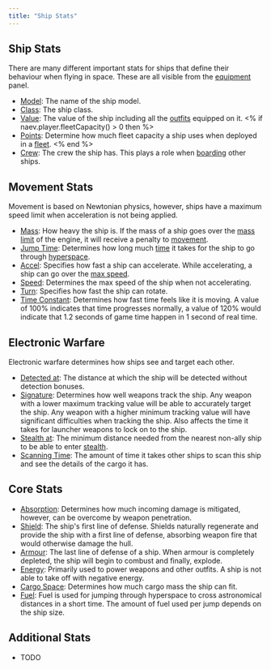 ```yaml
---
title: "Ship Stats"
---
```

## Ship Stats

There are many different important stats for ships that define their behaviour when flying in space. These are all visible from the [equipment](mechanics/equipment) panel.

* [Model](ships): The name of the ship model.
* [Class](mechanics/shipstats/class): The ship class.
* [Value](mechanics/credits): The value of the ship including all the [outfits](outfits) equipped on it.
<% if naev.player.fleetCapacity() > 0 then %>
* [Points](mechanics/playerfleet): Determine how much fleet capacity a ship uses when deployed in a [fleet](mechanics/playerfleet).
<% end %>
* [Crew](mechanics/boarding): The crew the ship has. This plays a role when [boarding](mechanics/boarding) other ships.

## Movement Stats

Movement is based on Newtonian physics, however, ships have a maximum speed limit when acceleration is not being applied.

* [Mass](mechanics/movement): How heavy the ship is. If the mass of a ship goes over the [mass limit](mechanics/mass) of the engine, it will receive a penalty to [movement](mechanics/movement).
* [Jump Time](mechanics/time): Determines how long much [time](mechanics/time) it takes for the ship to go through [hyperspace](mechanics/hyperspace).
* [Accel](mechanics/movement): Specifies how fast a ship can accelerate. While accelerating, a ship can go over the [max speed](mechanics/movement).
* [Speed](mechanics/movement): Determines the max speed of the ship when not accelerating.
* [Turn](mechanics/movement): Specifies how fast the ship can rotate.
* [Time Constant](mechanics/movement): Determines how fast time feels like it is moving. A value of 100% indicates that time progresses normally, a value of 120% would indicate that 1.2 seconds of game time happen in 1 second of real time.

## Electronic Warfare

Electronic warfare determines how ships see and target each other.

* [Detected at](mechanics/ewarfare): The distance at which the ship will be detected without detection bonuses.
* [Signature](mechanics/ewarfare): Determines how well weapons track the ship. Any weapon with a lower maximum tracking value will be able to accurately target the ship. Any weapon with a higher minimum tracking value will have significant difficulties when tracking the ship. Also affects the time it takes for launcher weapons to lock on to the ship.
* [Stealth at](mechanics/ewarfare): The minimum distance needed from the nearest non-ally ship to be able to enter [stealth](mechanics/ewarfare).
* [Scanning Time](mechanics/ewarfare): The amount of time it takes other ships to scan this ship and see the details of the cargo it has.

## Core Stats

* [Absorption](mechanics/damage): Determines how much incoming damage is mitigated, however, can be overcome by weapon penetration.
* [Shield](mechanics/damage): The ship's first line of defense. Shields naturally regenerate and provide the ship with a first line of defense, absorbing weapon fire that would otherwise damage the hull.
* [Armour](mechanics/dammage): The last line of defense of a ship. When armour is completely depleted, the ship will begin to combust and finally, explode.
* [Energy](mechanics/energy): Primarily used to power weapons and other outfits. A ship is not able to take off with negative energy.
* [Cargo Space](mechanics/cargo): Determines how much cargo mass the ship can fit.
* [Fuel](mechanics/hyperspace): Fuel is used for jumping through hyperspace to cross astronomical distances in a short time. The amount of fuel used per jump depends on the ship size.

## Additional Stats

* TODO
